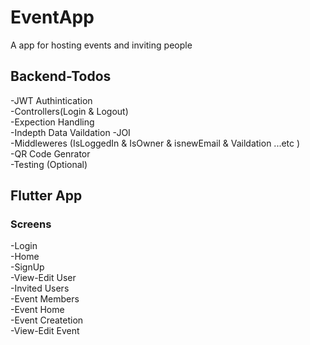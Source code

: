 # EventApp
<p> A app for hosting events and inviting people </p>  

## Backend-Todos 
-JWT Authintication <br>
-Controllers(Login & Logout)<br>
-Expection Handling<br>
-Indepth Data Vaildation -JOI <br>
-Middleweres (IsLoggedIn & IsOwner & isnewEmail & Vaildation ...etc ) <br>
-QR Code Genrator <br>
-Testing (Optional) <br>


## Flutter App
### Screens
-Login<br>
-Home<br>
-SignUp<br>
-View-Edit User<br>
-Invited Users<br>
-Event Members<br>
-Event Home<br>
-Event Createtion<br>
-View-Edit Event <br>






